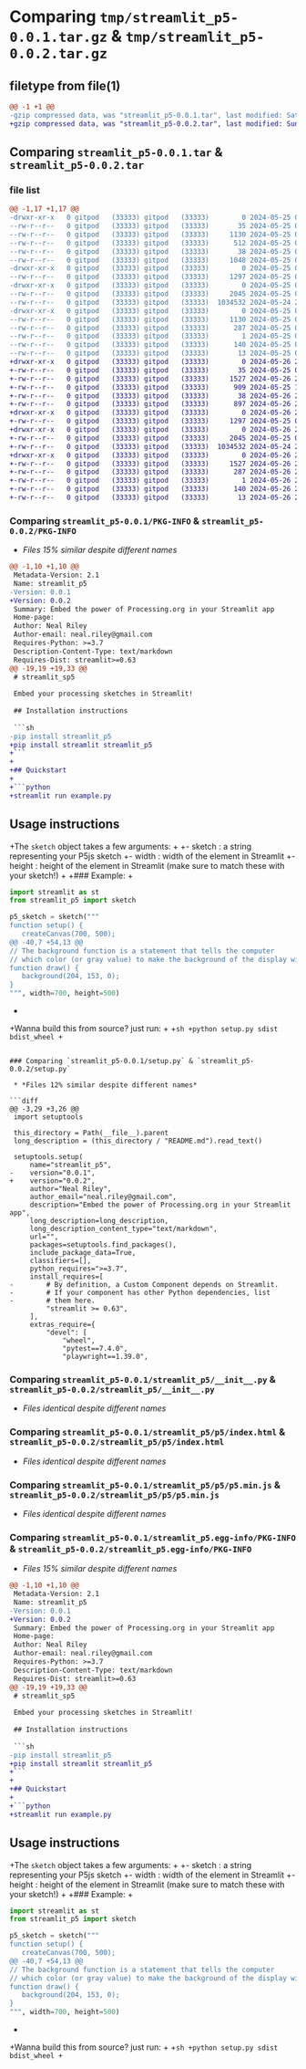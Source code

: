 # Comparing `tmp/streamlit_p5-0.0.1.tar.gz` & `tmp/streamlit_p5-0.0.2.tar.gz`

## filetype from file(1)

```diff
@@ -1 +1 @@
-gzip compressed data, was "streamlit_p5-0.0.1.tar", last modified: Sat May 25 08:39:51 2024, max compression
+gzip compressed data, was "streamlit_p5-0.0.2.tar", last modified: Sun May 26 22:17:50 2024, max compression
```

## Comparing `streamlit_p5-0.0.1.tar` & `streamlit_p5-0.0.2.tar`

### file list

```diff
@@ -1,17 +1,17 @@
-drwxr-xr-x   0 gitpod   (33333) gitpod   (33333)        0 2024-05-25 08:39:51.521729 streamlit_p5-0.0.1/
--rw-r--r--   0 gitpod   (33333) gitpod   (33333)       35 2024-05-25 08:26:39.000000 streamlit_p5-0.0.1/MANIFEST.in
--rw-r--r--   0 gitpod   (33333) gitpod   (33333)     1130 2024-05-25 08:39:51.521729 streamlit_p5-0.0.1/PKG-INFO
--rw-r--r--   0 gitpod   (33333) gitpod   (33333)      512 2024-05-25 08:26:39.000000 streamlit_p5-0.0.1/README.md
--rw-r--r--   0 gitpod   (33333) gitpod   (33333)       38 2024-05-25 08:39:51.521729 streamlit_p5-0.0.1/setup.cfg
--rw-r--r--   0 gitpod   (33333) gitpod   (33333)     1048 2024-05-25 08:39:32.000000 streamlit_p5-0.0.1/setup.py
-drwxr-xr-x   0 gitpod   (33333) gitpod   (33333)        0 2024-05-25 08:39:51.517729 streamlit_p5-0.0.1/streamlit_p5/
--rw-r--r--   0 gitpod   (33333) gitpod   (33333)     1297 2024-05-25 08:26:39.000000 streamlit_p5-0.0.1/streamlit_p5/__init__.py
-drwxr-xr-x   0 gitpod   (33333) gitpod   (33333)        0 2024-05-25 08:39:51.517729 streamlit_p5-0.0.1/streamlit_p5/p5/
--rw-r--r--   0 gitpod   (33333) gitpod   (33333)     2045 2024-05-25 07:01:19.000000 streamlit_p5-0.0.1/streamlit_p5/p5/index.html
--rw-r--r--   0 gitpod   (33333) gitpod   (33333)  1034532 2024-05-24 21:32:33.000000 streamlit_p5-0.0.1/streamlit_p5/p5/p5.min.js
-drwxr-xr-x   0 gitpod   (33333) gitpod   (33333)        0 2024-05-25 08:39:51.517729 streamlit_p5-0.0.1/streamlit_p5.egg-info/
--rw-r--r--   0 gitpod   (33333) gitpod   (33333)     1130 2024-05-25 08:39:51.000000 streamlit_p5-0.0.1/streamlit_p5.egg-info/PKG-INFO
--rw-r--r--   0 gitpod   (33333) gitpod   (33333)      287 2024-05-25 08:39:51.000000 streamlit_p5-0.0.1/streamlit_p5.egg-info/SOURCES.txt
--rw-r--r--   0 gitpod   (33333) gitpod   (33333)        1 2024-05-25 08:39:51.000000 streamlit_p5-0.0.1/streamlit_p5.egg-info/dependency_links.txt
--rw-r--r--   0 gitpod   (33333) gitpod   (33333)      140 2024-05-25 08:39:51.000000 streamlit_p5-0.0.1/streamlit_p5.egg-info/requires.txt
--rw-r--r--   0 gitpod   (33333) gitpod   (33333)       13 2024-05-25 08:39:51.000000 streamlit_p5-0.0.1/streamlit_p5.egg-info/top_level.txt
+drwxr-xr-x   0 gitpod   (33333) gitpod   (33333)        0 2024-05-26 22:17:50.512182 streamlit_p5-0.0.2/
+-rw-r--r--   0 gitpod   (33333) gitpod   (33333)       35 2024-05-25 08:26:39.000000 streamlit_p5-0.0.2/MANIFEST.in
+-rw-r--r--   0 gitpod   (33333) gitpod   (33333)     1527 2024-05-26 22:17:50.512182 streamlit_p5-0.0.2/PKG-INFO
+-rw-r--r--   0 gitpod   (33333) gitpod   (33333)      909 2024-05-25 18:54:26.000000 streamlit_p5-0.0.2/README.md
+-rw-r--r--   0 gitpod   (33333) gitpod   (33333)       38 2024-05-26 22:17:50.512182 streamlit_p5-0.0.2/setup.cfg
+-rw-r--r--   0 gitpod   (33333) gitpod   (33333)      897 2024-05-26 22:17:39.000000 streamlit_p5-0.0.2/setup.py
+drwxr-xr-x   0 gitpod   (33333) gitpod   (33333)        0 2024-05-26 22:17:50.508182 streamlit_p5-0.0.2/streamlit_p5/
+-rw-r--r--   0 gitpod   (33333) gitpod   (33333)     1297 2024-05-25 08:26:39.000000 streamlit_p5-0.0.2/streamlit_p5/__init__.py
+drwxr-xr-x   0 gitpod   (33333) gitpod   (33333)        0 2024-05-26 22:17:50.508182 streamlit_p5-0.0.2/streamlit_p5/p5/
+-rw-r--r--   0 gitpod   (33333) gitpod   (33333)     2045 2024-05-25 07:01:19.000000 streamlit_p5-0.0.2/streamlit_p5/p5/index.html
+-rw-r--r--   0 gitpod   (33333) gitpod   (33333)  1034532 2024-05-24 21:32:33.000000 streamlit_p5-0.0.2/streamlit_p5/p5/p5.min.js
+drwxr-xr-x   0 gitpod   (33333) gitpod   (33333)        0 2024-05-26 22:17:50.508182 streamlit_p5-0.0.2/streamlit_p5.egg-info/
+-rw-r--r--   0 gitpod   (33333) gitpod   (33333)     1527 2024-05-26 22:17:50.000000 streamlit_p5-0.0.2/streamlit_p5.egg-info/PKG-INFO
+-rw-r--r--   0 gitpod   (33333) gitpod   (33333)      287 2024-05-26 22:17:50.000000 streamlit_p5-0.0.2/streamlit_p5.egg-info/SOURCES.txt
+-rw-r--r--   0 gitpod   (33333) gitpod   (33333)        1 2024-05-26 22:17:50.000000 streamlit_p5-0.0.2/streamlit_p5.egg-info/dependency_links.txt
+-rw-r--r--   0 gitpod   (33333) gitpod   (33333)      140 2024-05-26 22:17:50.000000 streamlit_p5-0.0.2/streamlit_p5.egg-info/requires.txt
+-rw-r--r--   0 gitpod   (33333) gitpod   (33333)       13 2024-05-26 22:17:50.000000 streamlit_p5-0.0.2/streamlit_p5.egg-info/top_level.txt
```

### Comparing `streamlit_p5-0.0.1/PKG-INFO` & `streamlit_p5-0.0.2/PKG-INFO`

 * *Files 15% similar despite different names*

```diff
@@ -1,10 +1,10 @@
 Metadata-Version: 2.1
 Name: streamlit_p5
-Version: 0.0.1
+Version: 0.0.2
 Summary: Embed the power of Processing.org in your Streamlit app
 Home-page: 
 Author: Neal Riley
 Author-email: neal.riley@gmail.com
 Requires-Python: >=3.7
 Description-Content-Type: text/markdown
 Requires-Dist: streamlit>=0.63
@@ -19,19 +19,33 @@
 # streamlit_sp5
 
 Embed your processing sketches in Streamlit!
 
 ## Installation instructions
 
 ```sh
-pip install streamlit_p5
+pip install streamlit streamlit_p5
+```
+
+## Quickstart
+
+```python
+streamlit run example.py
 ```
 
 ## Usage instructions
 
+The `sketch` object takes a few arguments: 
+
+- sketch : a string representing your P5js sketch
+- width : width of the element in Streamlit
+- height : height of the element in Streamlit (make sure to match these with your sketch!)
+
+### Example:
+
 ```python
 import streamlit as st
 from streamlit_p5 import sketch
 
 p5_sketch = sketch("""
 function setup() {
    createCanvas(700, 500);
@@ -40,7 +54,13 @@
 // The background function is a statement that tells the computer
 // which color (or gray value) to make the background of the display window 
 function draw() {
    background(204, 153, 0);
 }
 """, width=700, height=500)
 ```
+
+Wanna build this from source? just run: 
+
+```sh
+python setup.py sdist bdist_wheel
+```
```

### Comparing `streamlit_p5-0.0.1/setup.py` & `streamlit_p5-0.0.2/setup.py`

 * *Files 12% similar despite different names*

```diff
@@ -3,29 +3,26 @@
 import setuptools
 
 this_directory = Path(__file__).parent
 long_description = (this_directory / "README.md").read_text()
 
 setuptools.setup(
     name="streamlit_p5",
-    version="0.0.1",
+    version="0.0.2",
     author="Neal Riley",
     author_email="neal.riley@gmail.com",
     description="Embed the power of Processing.org in your Streamlit app",
     long_description=long_description,
     long_description_content_type="text/markdown",
     url="",
     packages=setuptools.find_packages(),
     include_package_data=True,
     classifiers=[],
     python_requires=">=3.7",
     install_requires=[
-        # By definition, a Custom Component depends on Streamlit.
-        # If your component has other Python dependencies, list
-        # them here.
         "streamlit >= 0.63",
     ],
     extras_require={
         "devel": [
             "wheel",
             "pytest==7.4.0",
             "playwright==1.39.0",
```

### Comparing `streamlit_p5-0.0.1/streamlit_p5/__init__.py` & `streamlit_p5-0.0.2/streamlit_p5/__init__.py`

 * *Files identical despite different names*

### Comparing `streamlit_p5-0.0.1/streamlit_p5/p5/index.html` & `streamlit_p5-0.0.2/streamlit_p5/p5/index.html`

 * *Files identical despite different names*

### Comparing `streamlit_p5-0.0.1/streamlit_p5/p5/p5.min.js` & `streamlit_p5-0.0.2/streamlit_p5/p5/p5.min.js`

 * *Files identical despite different names*

### Comparing `streamlit_p5-0.0.1/streamlit_p5.egg-info/PKG-INFO` & `streamlit_p5-0.0.2/streamlit_p5.egg-info/PKG-INFO`

 * *Files 15% similar despite different names*

```diff
@@ -1,10 +1,10 @@
 Metadata-Version: 2.1
 Name: streamlit_p5
-Version: 0.0.1
+Version: 0.0.2
 Summary: Embed the power of Processing.org in your Streamlit app
 Home-page: 
 Author: Neal Riley
 Author-email: neal.riley@gmail.com
 Requires-Python: >=3.7
 Description-Content-Type: text/markdown
 Requires-Dist: streamlit>=0.63
@@ -19,19 +19,33 @@
 # streamlit_sp5
 
 Embed your processing sketches in Streamlit!
 
 ## Installation instructions
 
 ```sh
-pip install streamlit_p5
+pip install streamlit streamlit_p5
+```
+
+## Quickstart
+
+```python
+streamlit run example.py
 ```
 
 ## Usage instructions
 
+The `sketch` object takes a few arguments: 
+
+- sketch : a string representing your P5js sketch
+- width : width of the element in Streamlit
+- height : height of the element in Streamlit (make sure to match these with your sketch!)
+
+### Example:
+
 ```python
 import streamlit as st
 from streamlit_p5 import sketch
 
 p5_sketch = sketch("""
 function setup() {
    createCanvas(700, 500);
@@ -40,7 +54,13 @@
 // The background function is a statement that tells the computer
 // which color (or gray value) to make the background of the display window 
 function draw() {
    background(204, 153, 0);
 }
 """, width=700, height=500)
 ```
+
+Wanna build this from source? just run: 
+
+```sh
+python setup.py sdist bdist_wheel
+```
```

